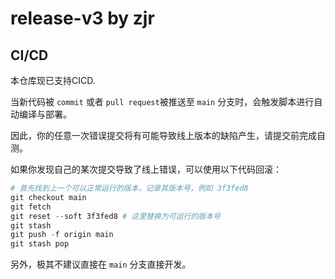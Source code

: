 # release-v3 by zjr



## CI/CD

本仓库现已支持CICD.

当新代码被 `commit` 或者 `pull request`被推送至 `main` 分支时，会触发脚本进行自动编译与部署。

因此，你的任意一次错误提交将有可能导致线上版本的缺陷产生，请提交前完成自测。

如果你发现自己的某次提交导致了线上错误，可以使用以下代码回滚：

```powershell
# 首先找到上一个可以正常运行的版本，记录其版本号，例如 3f3fed8
git checkout main
git fetch
git reset --soft 3f3fed8 # 这里替换为可运行的版本号
git stash
git push -f origin main
git stash pop
```



另外，极其不建议直接在 `main` 分支直接开发。